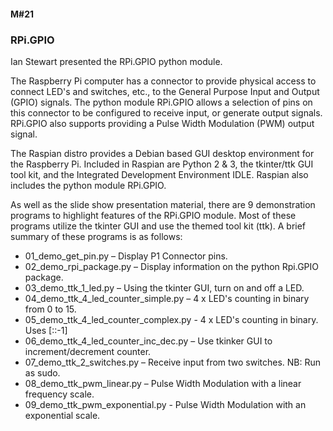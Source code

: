 #### M#21

### RPi.GPIO

Ian Stewart presented the RPi.GPIO python module.

The Raspberry Pi computer has a connector to provide physical access to connect
LED's and switches, etc., to the General Purpose Input and Output (GPIO)
signals. The python module RPi.GPIO allows a selection of pins on this
connector to be configured to receive input, or generate output signals.
RPi.GPIO also supports providing a Pulse Width Modulation (PWM) output signal.  

The Raspian distro provides a Debian based GUI desktop environment for the
Raspberry Pi. Included in Raspian are Python 2 & 3, the tkinter/ttk GUI tool
kit, and the Integrated Development Environment IDLE. Raspian also includes the
python module RPi.GPIO. 

As well as the slide show presentation material, there are 9 demonstration
programs to highlight features of the RPi.GPIO module. Most of these programs
utilize the tkinter GUI and use the themed tool kit (ttk). A brief summary of
these programs is as follows:

* 01_demo_get_pin.py – Display P1 Connector pins.
* 02_demo_rpi_package.py – Display information on the python Rpi.GPIO package.
* 03_demo_ttk_1_led.py – Using the tkinter GUI, turn on and off a LED.
* 04_demo_ttk_4_led_counter_simple.py – 4 x LED's counting in binary from 0 to 15.
* 05_demo_ttk_4_led_counter_complex.py - 4 x LED's counting in binary. Uses [::-1]
* 06_demo_ttk_4_led_counter_inc_dec.py – Use tkinker GUI to increment/decrement counter.
* 07_demo_ttk_2_switches.py – Receive input from two switches. NB: Run as sudo.
* 08_demo_ttk_pwm_linear.py – Pulse Width Modulation with a linear frequency scale.
* 09_demo_ttk_pwm_exponential.py - Pulse Width Modulation with an exponential scale.
